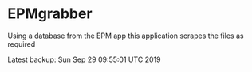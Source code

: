 # EPMgrabber
Using a database from the EPM app this application scrapes the files as required


Latest backup: Sun Sep 29 09:55:01 UTC 2019
